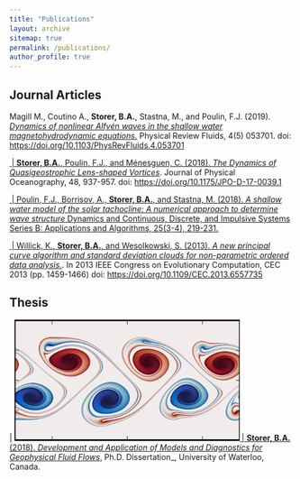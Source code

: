 ```yaml
---
title: "Publications"
layout: archive
sitemap: true
permalink: /publications/
author_profile: true
---
```


## Journal Articles


Magill M., Coutino A., **Storer, B.A.**, Stastna, M., and Poulin, F.J. (2019). [*Dynamics of nonlinear Alfvén waves in the shallow water magnetohydrodynamic equations.*](https://doi.org/10.1103/PhysRevFluids.4.053701) Physical Review Fluids, 4(5) 053701. doi: https://doi.org/10.1103/PhysRevFluids.4.053701

<a href="/assets/images/LensVortex.jpg"><img src="/assets/images/LensVortex" width="400px" alt=""> | **Storer, B.A.**, Poulin, F.J., and Ménesguen, C. (2018). [*The Dynamics of Quasigeostrophic Lens-shaped Vortices*](https://doi.org/10.1175/JPO-D-17-0039.1). Journal of Physical Oceanography, 48, 937-957. doi: https://doi.org/10.1175/JPO-D-17-0039.1

<a href=""><img src="" width="100px" alt=""> | Poulin, F.J., Borrisov, A., **Storer, B.A.**, and Stastna, M. (2018). *A shallow water model of the solar tachocline: A numerical approach to determine wave structure* Dynamics and Continuous, Discrete, and Impulsive Systems Series B: Applications and Algorithms, 25(3-4), 219-231.

<a href=""><img src="" width="100px" alt=""> | Willick, K., **Storer, B.A.**, and Wesolkowski, S. (2013). [*A new principal curve algorithm and standard deviation clouds for non-parametric ordered data analysis.*](https://doi.org/10.1109/CEC.2013.6557735). In 2013 IEEE Congress on Evolutionary Computation, CEC 2013 (pp. 1459-1466) doi: https://doi.org/10.1109/CEC.2013.6557735

## Thesis

| <a href="/assets/images/QGJetDestabilize.png"><img src="/assets/images/QGJetDestabilize.png" width="400px" alt=""> | 
**Storer, B.A.** (2018).  [*Development and Application of Models and Diagnostics for Geophysical Fluid Flows*](https://uwspace.uwaterloo.ca/handle/10012/14320), Ph.D. Dissertation_, University of Waterloo, Canada.




